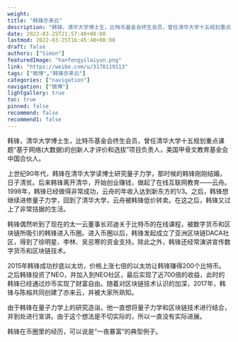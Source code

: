 ```yaml
---
weight: 
title: "韩锋亦来云"
description: "韩锋，清华大学博士生，比特币基金会终生会员，曾任清华大学十五规划重点课题“基于网络(大数据)的创新人才评价和选拔”项目负责人，美国甲骨文教育基金会中国合伙人"
date: 2022-03-25T21:57:40+08:00
lastmod: 2022-03-25T16:45:40+08:00
draft: false
authors: ["Simon"]
featuredImage: "hanfengyilaiyun.png"
link: "https://weibo.com/u/3178119113"
tags: ["微博","韩锋亦来云"]
categories: ["navigation"]
navigation: ["微博"]
lightgallery: true
toc: true
pinned: false
recommend: false
recommend1: false
---
```

韩锋，清华大学博士生，比特币基金会终生会员，曾任清华大学十五规划重点课题“基于网络(大数据)的创新人才评价和选拔”项目负责人，美国甲骨文教育基金会中国合伙人。

上世纪90年代，韩锋在清华大学读博士研究量子力学，那时候的韩锋刚刚结婚，日子清贫。后来韩锋离开清华，开始创业赚钱，做起了在线互联网教育——云舟。1998年，韩锋已经做得非常成功，云舟的年收入达到新东方的1/3。之后，韩锋想继续进修量子力学，回到了清华大学，云舟被韩锋低价转卖。在这之后，韩锋又过上了非常拮据的生活。

韩锋偶然听到了现在的太一云董事长邓迪关于比特币的在线课程，被数字货币和区块链所吸引的韩锋进入币圈。进入币圈以后，韩锋发起成立了亚洲区块链DACA社区，得到了徐明星、李林、吴忌寒的资金支持。除此之外，韩锋还经常演讲宣传数字货币和区块链技术。

2015年韩锋成功抄底以太坊，价格上涨七倍的以太坊让韩锋赚得200个比特币。之后韩锋投资了NEO，并加入到NEO社区，最后实现了近700倍的收益，此时的韩锋已经通过炒币实现了财富自由。随着对区块链技术认识的加深，2017年，韩锋与陈榕共同创建了亦来云，并被大家所熟知。

由于韩锋在量子力学上的研究造诣，他一直想将量子力学和区块链技术进行结合，并到处进行宣讲。由于这个想法是不切实际的，所以一直没有实际进展。

韩锋在币圈里的经历，可以说是“一夜暴富”的典型例子。